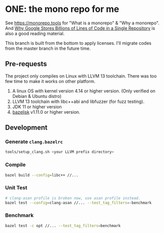 # ONE: the mono repo for me

See https://monorepo.tools for "What is a monorepo" & "Why a monorepo". And [Why Google Stores Billions of Lines of Code in a Single Repository](https://cacm.acm.org/magazines/2016/7/204032-why-google-stores-billions-of-lines-of-code-in-a-single-repository/fulltext) is also a good reading material.

This branch is built from the bottom to apply licenses. I'll migrate codes from the master branch in the future time.

## Pre-requests

The project only compiles on Linux with LLVM 13 toolchain. There was too few time to make it works on other platform.

1. A linux OS with kernel version 4.14 or higher version. (Only verified on Debian & Ubuntu distro)
1. LLVM 13 toolchain with libc++abi and libfuzzer (for fuzz testing).
1. JDK 11 or higher version
1. [bazelisk](https://github.com/bazelbuild/bazelisk) v1.11.0 or higher version.

## Development

### Generate `clang.bazelrc`

```bash
tools/setup_clang.sh <your LLVM prefix directory>
```

### Compile

```bash
bazel build --config=libc++ //...
```

### Unit Test

```bash
# clang-asan profile is broken now, use asan profile instead.
bazel test --config=clang-asan //... --test_tag_filters=-benchmark
```

### Benchmark

```bash
bazel test -c opt //... --test_tag_filters=benchmark
```
